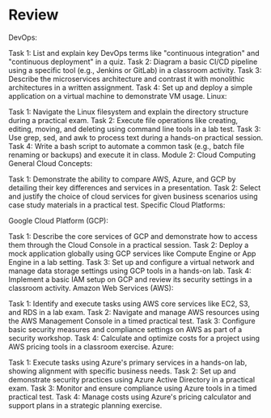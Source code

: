 # Review
DevOps:

Task 1: List and explain key DevOps terms like "continuous integration" and "continuous deployment" in a quiz.
Task 2: Diagram a basic CI/CD pipeline using a specific tool (e.g., Jenkins or GitLab) in a classroom activity.
Task 3: Describe the microservices architecture and contrast it with monolithic architectures in a written assignment.
Task 4: Set up and deploy a simple application on a virtual machine to demonstrate VM usage.
Linux:

Task 1: Navigate the Linux filesystem and explain the directory structure during a practical exam.
Task 2: Execute file operations like creating, editing, moving, and deleting using command line tools in a lab test.
Task 3: Use grep, sed, and awk to process text during a hands-on practical session.
Task 4: Write a bash script to automate a common task (e.g., batch file renaming or backups) and execute it in class.
Module 2: Cloud Computing
General Cloud Concepts:

Task 1: Demonstrate the ability to compare AWS, Azure, and GCP by detailing their key differences and services in a presentation.
Task 2: Select and justify the choice of cloud services for given business scenarios using case study materials in a practical test.
Specific Cloud Platforms:

Google Cloud Platform (GCP):

Task 1: Describe the core services of GCP and demonstrate how to access them through the Cloud Console in a practical session.
Task 2: Deploy a mock application globally using GCP services like Compute Engine or App Engine in a lab setting.
Task 3: Set up and configure a virtual network and manage data storage settings using GCP tools in a hands-on lab.
Task 4: Implement a basic IAM setup on GCP and review its security settings in a classroom activity.
Amazon Web Services (AWS):

Task 1: Identify and execute tasks using AWS core services like EC2, S3, and RDS in a lab exam.
Task 2: Navigate and manage AWS resources using the AWS Management Console in a timed practical test.
Task 3: Configure basic security measures and compliance settings on AWS as part of a security workshop.
Task 4: Calculate and optimize costs for a project using AWS pricing tools in a classroom exercise.
Azure:

Task 1: Execute tasks using Azure's primary services in a hands-on lab, showing alignment with specific business needs.
Task 2: Set up and demonstrate security practices using Azure Active Directory in a practical exam.
Task 3: Monitor and ensure compliance using Azure tools in a timed practical test.
Task 4: Manage costs using Azure's pricing calculator and support plans in a strategic planning exercise.
